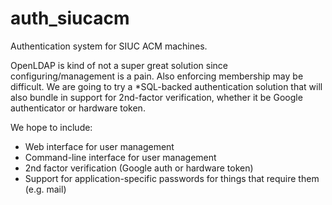 auth_siucacm
===========

Authentication system for SIUC ACM machines.

OpenLDAP is kind of not a super great solution since configuring/management is a pain. Also enforcing membership may be difficult. We are going to try a *SQL-backed authentication solution that will also bundle in support for 2nd-factor verification, whether it be Google authenticator or hardware token.

We hope to include:
 * Web interface for user management
 * Command-line interface for user management
 * 2nd factor verification (Google auth or hardware token)
 * Support for application-specific passwords for things that require them (e.g. mail)

